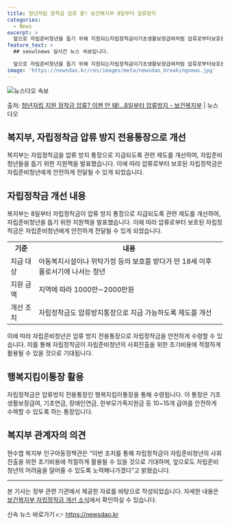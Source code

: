```yaml
---
title: 청년자립 정착금 압류 끝! 보건복지부 8일부터 압류방지
categories:
  - News
excerpt: >
  앞으로 자립준비청년을 돕기 위해 지원되는자립정착금이기초생활보장급여처럼 압류로부터보호된다. 보건복지부는 자립정…
feature_text: >
  ## seoulnews 실시간 뉴스 속보입니다.

  앞으로 자립준비청년을 돕기 위해 지원되는자립정착금이기초생활보장급여처럼 압류로부터보호된다. 보건복지부는 자립정…
image: 'https://newsdao.kr/res/images/meta/newsdao_breakingnews.jpg'
---
```


![뉴스다오 속보](https://newsdao.kr/res/images/meta/newsdao_breakingnews.jpg)

<p>출처: <a href="https://newsdao.kr/3297" rel="dofollow">청년자립 지원 정착금 압류? 이젠 안 돼!…8일부터 압류방지 - 보건복지부</a> | 뉴스다오</p>

<h2>복지부, 자립정착금 압류 방지 전용통장으로 개선</h2>
<p data-ke-size="size16">복지부는 자립정착금을 압류 방지 통장으로 지급되도록 관련 제도를 개선하여, 자립준비청년들을 돕기 위한 지원책을 발표했습니다. 이에 따라 압류로부터 보호된 자립정착금은 자립준비청년에게 안전하게 전달될 수 있게 되었습니다.</p>

<h2 data-ke-size="size26">자립정착금 개선 내용</h2>
<p data-ke-size="size16">복지부는 8일부터 자립정착금이 압류 방지 통장으로 지급되도록 관련 제도를 개선하여, 자립준비청년을 돕기 위한 지원책을 발표했습니다. 이에 따라 압류로부터 보호된 자립정착금은 자립준비청년에게 안전하게 전달될 수 있게 되었습니다.</p>
<table>
  <tr>
    <td style="text-align: center; height: 17px;"><b>기준</b></td>
    <td style="text-align: center; height: 17px;"><b>내용</b></td>
  </tr>
  <tr>
    <td style="text-align: left; height: 17px;">지급 대상</td>
    <td style="text-align: left; height: 17px;">아동복지시설이나 위탁가정 등의 보호를 받다가 만 18세 이후 홀로서기에 나서는 청년</td>
  </tr>
  <tr>
    <td style="text-align: left; height: 17px;">지원 금액</td>
    <td style="text-align: left; height: 17px;">지역에 따라 1000만∼2000만원</td>
  </tr>
  <tr>
    <td style="text-align: left; height: 17px;">개선 조치</td>
    <td style="text-align: left; height: 17px;">자립정착금도 압류방지통장으로 지급 가능하도록 제도를 개선</td>
  </tr>
</table>
<p data-ke-size="size16">이에 따라 자립준비청년은 압류 방지 전용통장으로 자립정착금을 안전하게 수령할 수 있습니다. 이를 통해 자립정착금이 자립준비청년의 사회진출을 위한 초기비용에 적절하게 활용될 수 있을 것으로 기대됩니다.</p>

<h2 data-ke-size="size26">행복지킴이통장 활용</h2>
<p data-ke-size="size16">자립정착금은 압류방지 전용통장인 행복지킴이통장을 통해 수령됩니다. 이 통장은 기초생활보장급여, 기초연금, 장애인연금, 한부모가족지원금 등 10~15개 급여를 안전하게 수렉할 수 있도록 하는 통장입니다.</p>

<h2 data-ke-size="size26">복지부 관계자의 의견</h2>
<p data-ke-size="size16">현수엽 복지부 인구아동정책관은 “이번 조치를 통해 자립정착금이 자립준비청년의 사회진출을 위한 초기비용에 적절하게 활용될 수 있을 것으로 기대하며, 앞으로도 자립준비청년의 어려움을 덜어줄 수 있도록 노력해나가겠다”고 밝혔습니다.</p>

<hr>

<p data-ke-size="size16">본 기사는 정부 관련 기관에서 제공한 자료를 바탕으로 작성되었습니다. 자세한 내용은 <a href="https://newsdao.kr/3297">보건복지부 자립정착금 개선 소식</a>에서 확인하실 수 있습니다.</p> 

신속 뉴스 바로가기 👉 <a href="https://newsdao.kr" rel="dofollow">https://newsdao.kr</a>


